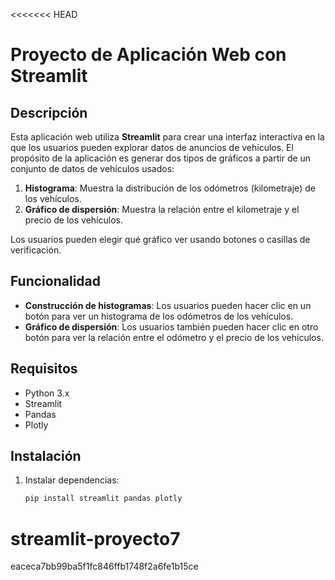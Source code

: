 <<<<<<< HEAD
# Proyecto de Aplicación Web con Streamlit

## Descripción

Esta aplicación web utiliza **Streamlit** para crear una interfaz interactiva en la que los usuarios pueden explorar datos de anuncios de vehículos. El propósito de la aplicación es generar dos tipos de gráficos a partir de un conjunto de datos de vehículos usados:

1. **Histograma**: Muestra la distribución de los odómetros (kilometraje) de los vehículos.
2. **Gráfico de dispersión**: Muestra la relación entre el kilometraje y el precio de los vehículos.

Los usuarios pueden elegir qué gráfico ver usando botones o casillas de verificación.

## Funcionalidad

- **Construcción de histogramas**: Los usuarios pueden hacer clic en un botón para ver un histograma de los odómetros de los vehículos.
- **Gráfico de dispersión**: Los usuarios también pueden hacer clic en otro botón para ver la relación entre el odómetro y el precio de los vehículos.

## Requisitos

- Python 3.x
- Streamlit
- Pandas
- Plotly

## Instalación

1. Instalar dependencias:
   ```bash
   pip install streamlit pandas plotly


# streamlit-proyecto7
 eaceca7bb99ba5f1fc846ffb1748f2a6fe1b15ce
